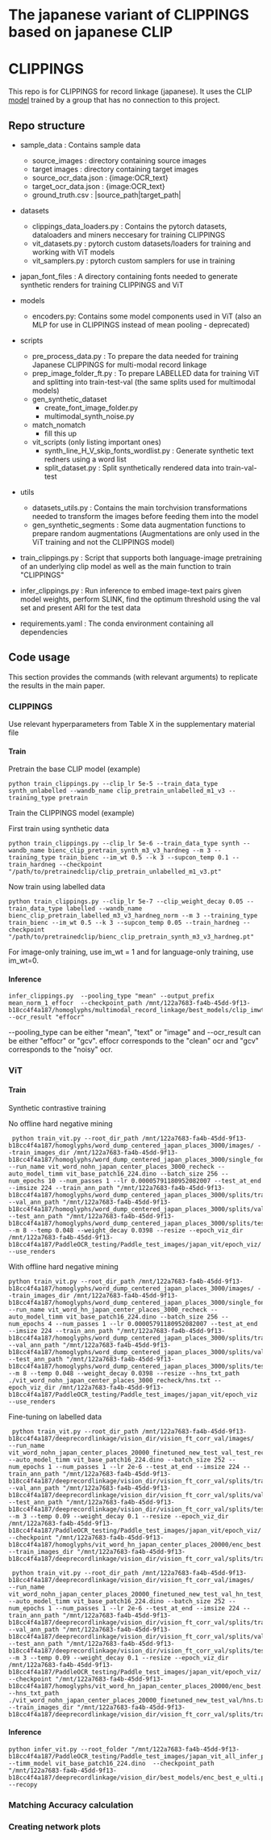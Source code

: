 # The japanese variant of CLIPPINGS based on japanese CLIP 

# CLIPPINGS

This repo is for CLIPPINGS for record linkage (japanese). It uses the CLIP [model](https://github.com/rinnakk/japanese-clip) trained by a group that has no connection to this project. 

## Repo structure


- sample_data : Contains sample data
    -  source_images : directory containing source images
    -  target images : directory containing target images
    -  source_ocr_data.json  : {image:OCR_text}
    -  target_ocr_data.json : {image:OCR_text}
    -  ground_truth.csv : |source_path|target_path|

- datasets
    - clippings_data_loaders.py : Contains the pytorch datasets, dataloaders and miners neccesary for training CLIPPINGS
    - vit_datasets.py : pytorch custom datasets/loaders for training and working with ViT models 
    - vit_samplers.py : pytorch custom samplers for use in training

- japan_font_files : A directory containing fonts needed to generate synthetic renders for training CLIPPINGS and ViT

- models
    - encoders.py: Contains some model components used in ViT (also an MLP for use in CLIPPINGS instead of mean pooling - deprecated)

- scripts
    - pre_process_data.py : To prepare the data needed for training Japanese CLIPPINGS for multi-modal record linkage
    - prep_image_folder_ft.py : To prepare LABELLED data for training ViT and splitting into train-test-val (the same splits used for multimodal models)
    - gen_synthetic_dataset
        - create_font_image_folder.py
        - multimodal_synth_noise.py
    - match_nomatch
        - fill this up
    - vit_scripts (only listing important ones)
        - synth_line_H_V_skip_fonts_wordlist.py : Generate synthetic text redners using a word list
        - split_dataset.py : Split synthetically rendered data into train-val-test

- utils 
    - datasets_utils.py : Contains the main torchvision transformations needed to transform the images before feeding them into the model
    - gen_synthetic_segments : Some data augmentation functions to prepare random augmentations (Augmentations are only used in the ViT training and not the CLIPPINGS model)

- train_clippings.py : Script that supports both language-image pretraining of an underlying clip model as well as the main function to train "CLIPPINGS"

- infer_clippings.py : Run inference to embed image-text pairs given model weights, perform SLINK, find the optimum threshold using the val set and present ARI for the test data

- requirements.yaml : The conda environment containing all dependencies

## Code usage
This section provides the commands (with relevant arguments) to replicate the results in the main paper. 

### CLIPPINGS
Use relevant hyperparameters from Table X in the supplementary material file

#### Train 

Pretrain the base CLIP model (example)

```
python train_clippings.py --clip_lr 5e-5 --train_data_type synth_unlabelled --wandb_name clip_pretrain_unlabelled_m1_v3 --training_type pretrain

```

Train the CLIPPINGS model (example)

First train using synthetic data

```
python train_clippings.py --clip_lr 5e-6 --train_data_type synth --wandb_name bienc_clip_pretrain_synth_m3_v3_hardneg --m 3 --training_type train_bienc --im_wt 0.5 --k 3 --supcon_temp 0.1 --train_hardneg --checkpoint "/path/to/pretrainedclip/clip_pretrain_unlabelled_m1_v3.pt"
```

Now train using labelled data
```
python train_clippings.py --clip_lr 5e-7 --clip_weight_decay 0.05 --train_data_type labelled --wandb_name bienc_clip_pretrain_labelled_m3_v3_hardneg_norm --m 3 --training_type train_bienc --im_wt 0.5 --k 3 --supcon_temp 0.05 --train_hardneg --checkpoint "/path/to/pretrainedclip/bienc_clip_pretrain_synth_m3_v3_hardneg.pt"

```

For image-only training, use im_wt = 1 and for language-only training, use im_wt=0. 



#### Inference

``` 
infer_clippings.py  --pooling_type "mean" --output_prefix mean_norm_1_effocr  --checkpoint_path /mnt/122a7683-fa4b-45dd-9f13-b18cc4f4a187/homoglyphs/multimodal_record_linkage/best_models/clip_imwt_5bienc_clip_pretrain_labelled_m3_v3_hardneg_norm_final.pt --ocr_result "effocr" 
```
--pooling_type can be either "mean", "text" or "image" and --ocr_result can be either "effocr" or "gcv". effocr corresponds to the "clean" ocr and "gcv" corresponds to the "noisy" ocr. 






### ViT 

#### Train

Synthetic contrastive training

No offline hard negative mining

```
 python train_vit.py --root_dir_path /mnt/122a7683-fa4b-45dd-9f13-b18cc4f4a187/homoglyphs/word_dump_centered_japan_places_3000/images/ --train_images_dir /mnt/122a7683-fa4b-45dd-9f13-b18cc4f4a187/homoglyphs/word_dump_centered_japan_places_3000/single_font_train/  --run_name vit_word_nohn_japan_center_places_3000_recheck --auto_model_timm vit_base_patch16_224.dino --batch_size 256 --num_epochs 10 --num_passes 1 --lr 0.00005791180952082007 --test_at_end --imsize 224 --train_ann_path "/mnt/122a7683-fa4b-45dd-9f13-b18cc4f4a187/homoglyphs/word_dump_centered_japan_places_3000/splits/train.json" --val_ann_path "/mnt/122a7683-fa4b-45dd-9f13-b18cc4f4a187/homoglyphs/word_dump_centered_japan_places_3000/splits/val.json" --test_ann_path "/mnt/122a7683-fa4b-45dd-9f13-b18cc4f4a187/homoglyphs/word_dump_centered_japan_places_3000/splits/test.json" --m 8 --temp 0.048 --weight_decay 0.0398 --resize --epoch_viz_dir /mnt/122a7683-fa4b-45dd-9f13-b18cc4f4a187/PaddleOCR_testing/Paddle_test_images/japan_vit/epoch_viz/ --use_renders

```

With offline hard negative mining

```
python train_vit.py --root_dir_path /mnt/122a7683-fa4b-45dd-9f13-b18cc4f4a187/homoglyphs/word_dump_centered_japan_places_3000/images/ --train_images_dir /mnt/122a7683-fa4b-45dd-9f13-b18cc4f4a187/homoglyphs/word_dump_centered_japan_places_3000/single_font_train/  --run_name vit_word_hn_japan_center_places_3000_recheck --auto_model_timm vit_base_patch16_224.dino --batch_size 256 --num_epochs 4 --num_passes 1 --lr 0.00005791180952082007 --test_at_end --imsize 224 --train_ann_path "/mnt/122a7683-fa4b-45dd-9f13-b18cc4f4a187/homoglyphs/word_dump_centered_japan_places_3000/splits/train.json" --val_ann_path "/mnt/122a7683-fa4b-45dd-9f13-b18cc4f4a187/homoglyphs/word_dump_centered_japan_places_3000/splits/val.json" --test_ann_path "/mnt/122a7683-fa4b-45dd-9f13-b18cc4f4a187/homoglyphs/word_dump_centered_japan_places_3000/splits/test.json" --m 8 --temp 0.048 --weight_decay 0.0398 --resize --hns_txt_path ./vit_word_nohn_japan_center_places_3000_recheck/hns.txt --epoch_viz_dir /mnt/122a7683-fa4b-45dd-9f13-b18cc4f4a187/PaddleOCR_testing/Paddle_test_images/japan_vit/epoch_viz --use_renders

```


Fine-tuning on labelled data



```
 python train_vit.py --root_dir_path /mnt/122a7683-fa4b-45dd-9f13-b18cc4f4a187/deeprecordlinkage/vision_dir/vision_ft_corr_val/images/  --run_name vit_word_nohn_japan_center_places_20000_finetuned_new_test_val_test_recheck --auto_model_timm vit_base_patch16_224.dino --batch_size 252 --num_epochs 1 --num_passes 1 --lr 2e-6 --test_at_end --imsize 224 --train_ann_path "/mnt/122a7683-fa4b-45dd-9f13-b18cc4f4a187/deeprecordlinkage/vision_dir/vision_ft_corr_val/splits/train.json" --val_ann_path "/mnt/122a7683-fa4b-45dd-9f13-b18cc4f4a187/deeprecordlinkage/vision_dir/vision_ft_corr_val/splits/val.json" --test_ann_path "/mnt/122a7683-fa4b-45dd-9f13-b18cc4f4a187/deeprecordlinkage/vision_dir/vision_ft_corr_val/splits/test.json" --m 3 --temp 0.09 --weight_decay 0.1 --resize --epoch_viz_dir /mnt/122a7683-fa4b-45dd-9f13-b18cc4f4a187/PaddleOCR_testing/Paddle_test_images/japan_vit/epoch_viz/  --checkpoint "/mnt/122a7683-fa4b-45dd-9f13-b18cc4f4a187/homoglyphs/vit_word_hn_japan_center_places_20000/enc_best.pth" --train_images_dir "/mnt/122a7683-fa4b-45dd-9f13-b18cc4f4a187/deeprecordlinkage/vision_dir/vision_ft_corr_val/splits/train_images"

```

```
 python train_vit.py --root_dir_path /mnt/122a7683-fa4b-45dd-9f13-b18cc4f4a187/deeprecordlinkage/vision_dir/vision_ft_corr_val/images/  --run_name vit_word_nohn_japan_center_places_20000_finetuned_new_test_val_hn_test_recheck --auto_model_timm vit_base_patch16_224.dino --batch_size 252 --num_epochs 1 --num_passes 1 --lr 2e-6 --test_at_end --imsize 224 --train_ann_path "/mnt/122a7683-fa4b-45dd-9f13-b18cc4f4a187/deeprecordlinkage/vision_dir/vision_ft_corr_val/splits/train.json" --val_ann_path "/mnt/122a7683-fa4b-45dd-9f13-b18cc4f4a187/deeprecordlinkage/vision_dir/vision_ft_corr_val/splits/val.json" --test_ann_path "/mnt/122a7683-fa4b-45dd-9f13-b18cc4f4a187/deeprecordlinkage/vision_dir/vision_ft_corr_val/splits/test.json" --m 3 --temp 0.09 --weight_decay 0.1 --resize --epoch_viz_dir /mnt/122a7683-fa4b-45dd-9f13-b18cc4f4a187/PaddleOCR_testing/Paddle_test_images/japan_vit/epoch_viz/  --checkpoint "/mnt/122a7683-fa4b-45dd-9f13-b18cc4f4a187/homoglyphs/vit_word_hn_japan_center_places_20000/enc_best.pth" --hns_txt_path ./vit_word_nohn_japan_center_places_20000_finetuned_new_test_val/hns.txt --train_images_dir "/mnt/122a7683-fa4b-45dd-9f13-b18cc4f4a187/deeprecordlinkage/vision_dir/vision_ft_corr_val/splits/train_images"

```

#### Inference

```
python infer_vit.py --root_folder "/mnt/122a7683-fa4b-45dd-9f13-b18cc4f4a187/PaddleOCR_testing/Paddle_test_images/japan_vit_all_infer_prtkfinal_synthonly" --timm_model vit_base_patch16_224.dino  --checkpoint_path "/mnt/122a7683-fa4b-45dd-9f13-b18cc4f4a187/deeprecordlinkage/vision_dir/best_models/enc_best_e_ulti.pth" --recopy

```


### Matching Accuracy calculation




### Creating network plots

